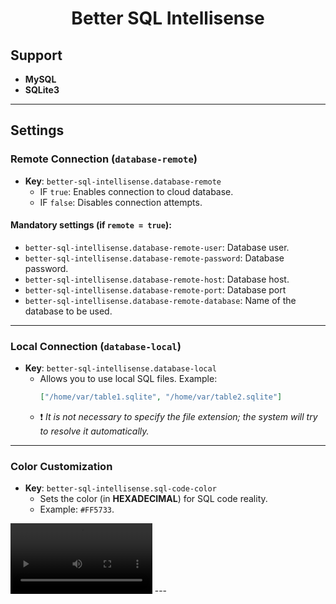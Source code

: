 <h1 align="center">Better SQL Intellisense</h1>

## Support

- **MySQL**
- **SQLite3**

---

## Settings

### Remote Connection (`database-remote`)

- **Key**: `better-sql-intellisense.database-remote`
  - IF `true`: Enables connection to cloud database.
  - IF `false`: Disables connection attempts.

#### Mandatory settings (if `remote = true`):

- `better-sql-intellisense.database-remote-user`: Database user.
- `better-sql-intellisense.database-remote-password`: Database password.
- `better-sql-intellisense.database-remote-host`: Database host.
- `better-sql-intellisense.database-remote-port`: Database port
- `better-sql-intellisense.database-remote-database`: Name of the database to be used.

---

### Local Connection (`database-local`)

- **Key**: `better-sql-intellisense.database-local`
  - Allows you to use local SQL files. Example:
    ```json
    ["/home/var/table1.sqlite", "/home/var/table2.sqlite"]
    ```
  - ❗ _It is not necessary to specify the file extension; the system will try to resolve it automatically._

---

### Color Customization

- **Key**: `better-sql-intellisense.sql-code-color`
  - Sets the color (in **HEXADECIMAL**) for SQL code reality.
  - Example: `#FF5733`.

<video width="45%" controls>
  <source src="./assets/sql-color-demo.mp4" type="video/mp4">  
</video>
---

